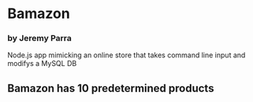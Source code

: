 # Bamazon
### by Jeremy Parra

Node.js app mimicking an online store that takes command line input and modifys a MySQL DB


## Bamazon has 10 predetermined products
